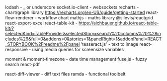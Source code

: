 

lodash - _ or underscore
socket.io-client - websockets
recharts - chart/graph library https://recharts.org/en-US/guide/getting-started
react-flow-renderer - workflow chart
mathjs - maths library
@silevis/reactgrid 
react-export-excel
react-table-kit - https://aichbauer.github.io/react-table-kit/?selectedKind=TableProvider&selectedStory=search%20columns%20%28includes%29&full=0&addons=0&stories=1&panelRight=1&addonPanel=REACT_STORYBOOK%2Freadme%2Fpanel
'tesseract.js' - text to image 
react-responsive - using media queries for screensize variables

moment &  moment-timezone - date time management
fuse.js - fuzzy search
react-pdf

react-diff-viewer - diff text files
ramda - functional toolbelt